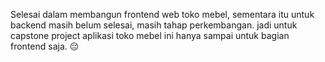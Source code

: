 Selesai dalam membangun frontend web toko mebel,
sementara itu untuk backend masih belum selesai, masih tahap perkembangan. 
jadi untuk capstone project aplikasi toko mebel ini hanya sampai untuk bagian frontend saja. 😔
